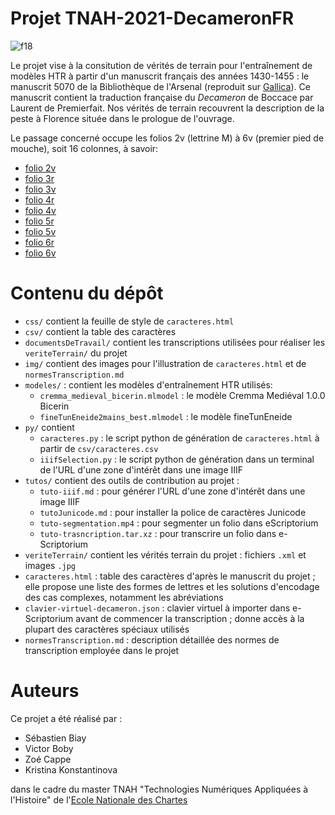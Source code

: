 Projet TNAH-2021-DecameronFR
====
![f18](https://gallica.bnf.fr/iiif/ark:/12148/btv1b7100018t/f18/707,1708,1457,822/max/0/default.jpg)

Le projet vise à la consitution de vérités de terrain pour l'entraînement de modèles HTR à partir d'un manuscrit français des années 1430-1455 : le manuscrit 5070 de la Bibliothèque de l'Arsenal (reproduit sur [Gallica](https://gallica.bnf.fr/ark:/12148/btv1b7100018t/f18)). Ce manuscrit contient la traduction française du *Decameron* de Boccace par Laurent de Premierfait. Nos vérités de terrain recouvrent la description de la peste à Florence située dans le prologue de l'ouvrage.

Le passage concerné occupe les folios 2v (lettrine M) à 6v (premier pied de mouche), soit 16 colonnes, à savoir:
- [folio 2v](https://gallica.bnf.fr/view3if/ga/ark:/12148/btv1b7100018t/f18)
- [folio 3r](https://gallica.bnf.fr/view3if/ga/ark:/12148/btv1b7100018t/f19)
- [folio 3v](https://gallica.bnf.fr/view3if/ga/ark:/12148/btv1b7100018t/f20)
- [folio 4r](https://gallica.bnf.fr/view3if/ga/ark:/12148/btv1b7100018t/f21)
- [folio 4v](https://gallica.bnf.fr/view3if/ga/ark:/12148/btv1b7100018t/f22)
- [folio 5r](https://gallica.bnf.fr/view3if/ga/ark:/12148/btv1b7100018t/f23)
- [folio 5v](https://gallica.bnf.fr/view3if/ga/ark:/12148/btv1b7100018t/f24)
- [folio 6r](https://gallica.bnf.fr/view3if/ga/ark:/12148/btv1b7100018t/f25)
- [folio 6v](https://gallica.bnf.fr/view3if/ga/ark:/12148/btv1b7100018t/f26)

# Contenu du dépôt
- `css/` contient la feuille de style de `caracteres.html`
- `csv/` contient la table des caractères
- `documentsDeTravail/` contient les transcriptions utilisées pour réaliser les `veriteTerrain/` du projet
- `img/` contient des images pour l'illustration de `caracteres.html` et de `normesTranscription.md`
- `modeles/` : contient les modèles d'entraînement HTR utilisés:
    - `cremma_medieval_bicerin.mlmodel` : le modèle Cremma Mediéval 1.0.0 Bicerin
    - `fineTunEneide2mains_best.mlmodel` : le modèle fineTunEneide
- `py/` contient
    - `caracteres.py` : le script python de génération de `caracteres.html` à partir de `csv/caracteres.csv`
    - `iiifSelection.py` : le script python de génération dans un terminal de l'URL d'une zone d'intérêt dans une image IIIF
- `tutos/` contient des outils de contribution au projet :
    - `tuto-iiif.md` : pour générer l'URL d'une zone d'intérêt dans une image IIIF
    - `tutoJunicode.md` : pour installer la police de caractères Junicode
    - `tuto-segmentation.mp4` : pour segmenter un folio dans eScriptorium
    - `tuto-trasncription.tar.xz` : pour transcrire un folio dans e-Scriptorium
- `veriteTerrain/` contient les vérités terrain du projet : fichiers `.xml` et images `.jpg`
- `caracteres.html` : table des caractères d'après le manuscrit du projet ; elle propose une liste des formes de lettres et les solutions d'encodage des cas complexes, notamment les abréviations
- `clavier-virtuel-decameron.json` : clavier virtuel à importer dans e-Scriptorium avant de commencer la transcription ; donne accès à la plupart des caractères spéciaux utilisés
- `normesTranscription.md` : description détaillée des normes de transcription employée dans le projet

# Auteurs
Ce projet a été réalisé par :

- Sébastien Biay
- Victor Boby
- Zoé Cappe
- Kristina Konstantinova

 dans le cadre du master TNAH "Technologies Numériques Appliquées à l'Histoire" de l'[Ecole Nationale des Chartes](https://www.chartes.psl.eu/)